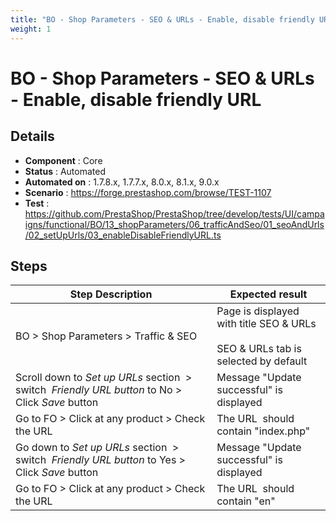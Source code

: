 ```yaml
---
title: "BO - Shop Parameters - SEO & URLs - Enable, disable friendly URL"
weight: 1
---
```


# BO - Shop Parameters - SEO & URLs - Enable, disable friendly URL
## Details
* **Component** : Core
* **Status** : Automated
* **Automated on** : 1.7.8.x, 1.7.7.x, 8.0.x, 8.1.x, 9.0.x
* **Scenario** : https://forge.prestashop.com/browse/TEST-1107
* **Test** : https://github.com/PrestaShop/PrestaShop/tree/develop/tests/UI/campaigns/functional/BO/13_shopParameters/06_trafficAndSeo/01_seoAndUrls/02_setUpUrls/03_enableDisableFriendlyURL.ts

## Steps
| Step Description | Expected result |
| ----- | ----- |
| BO > Shop Parameters > Traffic & SEO | Page is displayed with title SEO & URLs<br><br>SEO & URLs tab is selected by default |
| Scroll down to *Set up URLs* section  > switch  *Friendly URL button* to No > Click *Save* button | Message "Update successful" is displayed |
| Go to FO > Click at any product > Check the URL | The URL  should contain "index.php" |
| Go down to *Set up URLs* section  > switch  *Friendly URL button* to Yes > Click *Save* button | Message "Update successful" is displayed |
| Go to FO > Click at any product > Check the URL | The URL  should contain "en" |